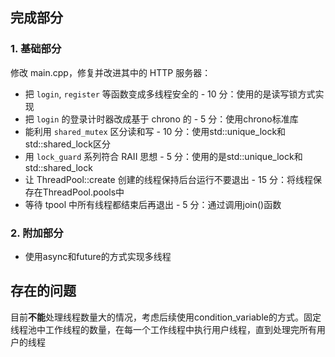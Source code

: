 ## 完成部分

### 1. 基础部分
修改 main.cpp，修复并改进其中的 HTTP 服务器：

- 把 `login`, `register` 等函数变成多线程安全的 - 10 分：使用的是读写锁方式实现
- 把 `login` 的登录计时器改成基于 chrono 的 - 5 分：使用chrono标准库
- 能利用 `shared_mutex` 区分读和写 - 10 分：使用std::unique_lock和std::shared_lock区分
- 用 `lock_guard` 系列符合 RAII 思想 - 5 分：使用的是std::unique_lock和std::shared_lock
- 让 ThreadPool::create 创建的线程保持后台运行不要退出 - 15 分：将线程保存在ThreadPool.pools中
- 等待 tpool 中所有线程都结束后再退出 - 5 分：通过调用join()函数

### 2. 附加部分

- 使用async和future的方式实现多线程

## 存在的问题

目前**不能**处理线程数量大的情况，考虑后续使用condition_variable的方式。固定线程池中工作线程的数量，在每一个工作线程中执行用户线程，直到处理完所有用户的线程